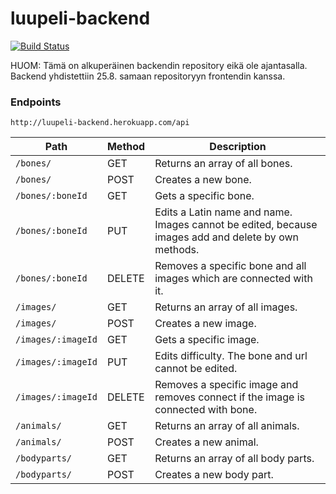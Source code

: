 # luupeli-backend
[![Build Status](https://travis-ci.org/luupeli/luupeli-backend.svg?branch=master)](https://travis-ci.org/luupeli/luupeli-backend)

HUOM: Tämä on alkuperäinen backendin repository eikä ole ajantasalla. Backend yhdistettiin 25.8. samaan repositoryyn frontendin kanssa.

### Endpoints

`http://luupeli-backend.herokuapp.com/api`

Path | Method | Description
-----|------|------------
`/bones/` | GET | Returns an array of all bones.
`/bones/` | POST | Creates a new bone.
`/bones/:boneId` | GET | Gets a specific bone.
`/bones/:boneId` | PUT | Edits a Latin name and name. Images cannot be edited, because images add and delete by own methods.
`/bones/:boneId` | DELETE | Removes a specific bone and all images which are connected with it.
`/images/` | GET | Returns an array of all images.
`/images/` | POST | Creates a new image.
`/images/:imageId` | GET | Gets a specific image.
`/images/:imageId` | PUT | Edits difficulty. The bone and url cannot be edited.
`/images/:imageId` | DELETE | Removes a specific image and removes connect if the image is connected with bone.
`/animals/` | GET | Returns an array of all animals.
`/animals/` | POST | Creates a new animal.
`/bodyparts/` | GET | Returns an array of all body parts.
`/bodyparts/` | POST | Creates a new body part.


